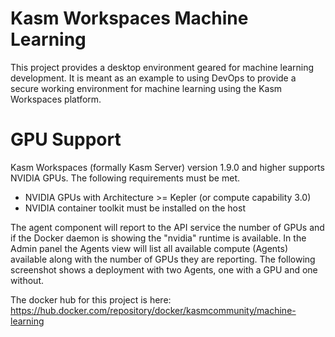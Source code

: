 # Kasm Workspaces Machine Learning

This project provides a desktop environment geared for machine learning development. It is meant as an example to using DevOps to provide a secure working environment for machine learning using the Kasm Workspaces platform.


# GPU Support

Kasm Workspaces (formally Kasm Server) version 1.9.0 and higher supports NVIDIA GPUs. The following requirements must be met.
* NVIDIA GPUs with Architecture >= Kepler (or compute capability 3.0)
* NVIDIA container toolkit must be installed on the host

The agent component will report to the API service the number of GPUs and if the Docker daemon is showing the "nvidia" runtime is available. In the Admin panel the Agents view will list all available compute (Agents) available along with the number of GPUs they are reporting. The following screenshot shows a deployment with two Agents, one with a GPU and one without.

The docker hub for this project is here: https://hub.docker.com/repository/docker/kasmcommunity/machine-learning
